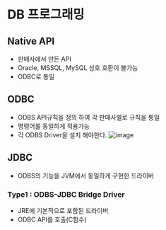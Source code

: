 # DB 프로그래밍
## Native API
- 판매사에서 만든 API
- Oracle, MSSQL, MySQL 상호 호환이 불가능
- ODBC로 통일

## ODBC
- ODBS API규칙을 정의 하여 각 판매사별로 규칙을 통일
- 명령어를 동일하게 적용가능
- 각 ODBS Driver을 설치 해야한다.
  ![image](https://github.com/user-attachments/assets/b372acd5-a081-43fb-a9ae-82af3a6f0105)

## JDBC
- ODBS의 기능을 JVM에서 동일하게 구현한 드라이버 
### Type1 : ODBS-JDBC Bridge Driver
- JRE에 기본적으로 포함된 드라이버
- ODBC API를 호출(C함수)
